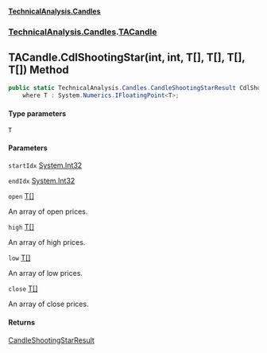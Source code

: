 #### [TechnicalAnalysis.Candles](TechnicalAnalysis.Candles.md 'TechnicalAnalysis.Candles')
### [TechnicalAnalysis.Candles](TechnicalAnalysis.Candles.md#TechnicalAnalysis.Candles 'TechnicalAnalysis.Candles').[TACandle](TACandle.md 'TechnicalAnalysis.Candles.TACandle')

## TACandle.CdlShootingStar<T>(int, int, T[], T[], T[], T[]) Method

```csharp
public static TechnicalAnalysis.Candles.CandleShootingStarResult CdlShootingStar<T>(int startIdx, int endIdx, T[] open, T[] high, T[] low, T[] close)
    where T : System.Numerics.IFloatingPoint<T>;
```
#### Type parameters

<a name='TechnicalAnalysis.Candles.TACandle.CdlShootingStar_T_(int,int,T[],T[],T[],T[]).T'></a>

`T`
#### Parameters

<a name='TechnicalAnalysis.Candles.TACandle.CdlShootingStar_T_(int,int,T[],T[],T[],T[]).startIdx'></a>

`startIdx` [System.Int32](https://docs.microsoft.com/en-us/dotnet/api/System.Int32 'System.Int32')

<a name='TechnicalAnalysis.Candles.TACandle.CdlShootingStar_T_(int,int,T[],T[],T[],T[]).endIdx'></a>

`endIdx` [System.Int32](https://docs.microsoft.com/en-us/dotnet/api/System.Int32 'System.Int32')

<a name='TechnicalAnalysis.Candles.TACandle.CdlShootingStar_T_(int,int,T[],T[],T[],T[]).open'></a>

`open` [T](TACandle.CdlShootingStar_T_(int,int,T[],T[],T[],T[]).md#TechnicalAnalysis.Candles.TACandle.CdlShootingStar_T_(int,int,T[],T[],T[],T[]).T 'TechnicalAnalysis.Candles.TACandle.CdlShootingStar<T>(int, int, T[], T[], T[], T[]).T')[[]](https://docs.microsoft.com/en-us/dotnet/api/System.Array 'System.Array')

An array of open prices.

<a name='TechnicalAnalysis.Candles.TACandle.CdlShootingStar_T_(int,int,T[],T[],T[],T[]).high'></a>

`high` [T](TACandle.CdlShootingStar_T_(int,int,T[],T[],T[],T[]).md#TechnicalAnalysis.Candles.TACandle.CdlShootingStar_T_(int,int,T[],T[],T[],T[]).T 'TechnicalAnalysis.Candles.TACandle.CdlShootingStar<T>(int, int, T[], T[], T[], T[]).T')[[]](https://docs.microsoft.com/en-us/dotnet/api/System.Array 'System.Array')

An array of high prices.

<a name='TechnicalAnalysis.Candles.TACandle.CdlShootingStar_T_(int,int,T[],T[],T[],T[]).low'></a>

`low` [T](TACandle.CdlShootingStar_T_(int,int,T[],T[],T[],T[]).md#TechnicalAnalysis.Candles.TACandle.CdlShootingStar_T_(int,int,T[],T[],T[],T[]).T 'TechnicalAnalysis.Candles.TACandle.CdlShootingStar<T>(int, int, T[], T[], T[], T[]).T')[[]](https://docs.microsoft.com/en-us/dotnet/api/System.Array 'System.Array')

An array of low prices.

<a name='TechnicalAnalysis.Candles.TACandle.CdlShootingStar_T_(int,int,T[],T[],T[],T[]).close'></a>

`close` [T](TACandle.CdlShootingStar_T_(int,int,T[],T[],T[],T[]).md#TechnicalAnalysis.Candles.TACandle.CdlShootingStar_T_(int,int,T[],T[],T[],T[]).T 'TechnicalAnalysis.Candles.TACandle.CdlShootingStar<T>(int, int, T[], T[], T[], T[]).T')[[]](https://docs.microsoft.com/en-us/dotnet/api/System.Array 'System.Array')

An array of close prices.

#### Returns
[CandleShootingStarResult](CandleShootingStarResult.md 'TechnicalAnalysis.Candles.CandleShootingStarResult')